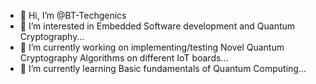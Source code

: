 - 👋 Hi, I’m @BT-Techgenics
- 👀 I’m interested in Embedded Software development and Quantum Cryptography...
- 🔭 I’m currently working on implementing/testing Novel Quantum Cryptography Algorithms on different IoT boards...
- 🌱 I’m currently learning Basic fundamentals of Quantum Computing...
